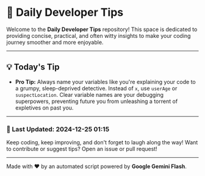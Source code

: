 
# 🌟 Daily Developer Tips

Welcome to the **Daily Developer Tips** repository! This space is dedicated to providing concise, practical, and often witty insights to make your coding journey smoother and more enjoyable.

---

## 💡 Today's Tip

- **Pro Tip:**  Always name your variables like you're explaining your code to a grumpy, sleep-deprived detective.  Instead of `x`, use `userAge` or `suspectLocation`.  Clear variable names are your debugging superpowers, preventing future you from unleashing a torrent of expletives on past you.

---

### 📅 Last Updated: 2024-12-25 01:15

Keep coding, keep improving, and don't forget to laugh along the way! Want to contribute or suggest tips? Open an issue or pull request!

---

Made with ❤️ by an automated script powered by **Google Gemini Flash**.
